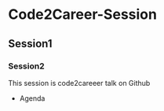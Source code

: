 # Code2Career-Session

## Session1

### Session2

This session is code2careeer talk on Github

- Agenda

